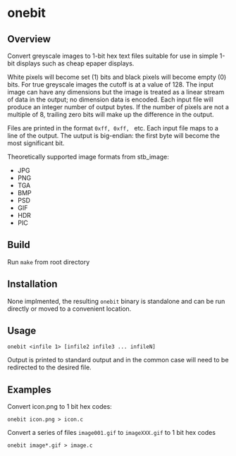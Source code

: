 onebit
======

Overview
--------
Convert greyscale images to 1-bit hex text files suitable for use in simple
1-bit displays such as cheap epaper displays.

White pixels will become set (1) bits and black pixels will become empty (0)
bits. For true greyscale images the cutoff is at a value of 128. The input image
can have any dimensions but the image is treated as a linear stream of data in
the output; no dimension data is encoded. Each input file will produce an
integer number of output bytes. If the number of pixels are not a multiple of 8,
trailing zero bits will make up the difference in the output.

Files are printed in the format `0xff, 0xff, ` etc. Each input file maps to a
line of the output. The uutput is big-endian: the first byte will become the
most significant bit.

Theoretically supported image formats from stb_image:
- JPG
- PNG
- TGA
- BMP
- PSD
- GIF
- HDR
- PIC

Build
-----
Run `make` from root directory

Installation
------------
None implmented, the resulting `onebit` binary is standalone and can be run
directly or moved to a convenient location.

Usage
-----

    onebit <infile 1> [infile2 infile3 ... infileN]

Output is printed to standard output and in the common case will need to be
redirected to the desired file.

Examples
--------
Convert icon.png to 1 bit hex codes:

    onebit icon.png > icon.c

Convert a series of files `image001.gif` to `imageXXX.gif` to 1 bit hex codes

    onebit image*.gif > image.c
